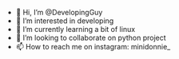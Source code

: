 - 👋 Hi, I’m @DevelopingGuy
- 👀 I’m interested in developing
- 🌱 I’m currently learning a bit of linux
- 💞️ I’m looking to collaborate on python project
- 📫 How to reach me on instagram: minidonnie_

<!---
DevelopingGuy/DevelopingGuy is a ✨ special ✨ repository because its `README.md` (this file) appears on your GitHub profile.
You can click the Preview link to take a look at your changes.
--->
